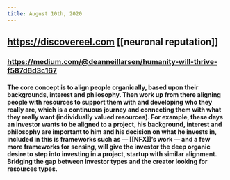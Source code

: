 ```yaml
---
title: August 10th, 2020
---
```


## https://discovereel.com [[neuronal reputation]]
### https://medium.com/@deanneillarsen/humanity-will-thrive-f587d6d3c167
#### The core concept is to align people organically, based upon their backgrounds, interest and philosophy. Then work up from there aligning people with resources to support them with and developing who they really are, which is a continuous journey and connecting them with what they really want (individually valued resources). For example, these days an investor wants to be aligned to a project, his background, interest and philosophy are important to him and his decision on what he invests in, included in this is frameworks such as — [[NFX]]’s work — and a few more frameworks for sensing, will give the investor the deep organic desire to step into investing in a project, startup with similar alignment. Bridging the gap between investor types and the creator looking for resources types.
